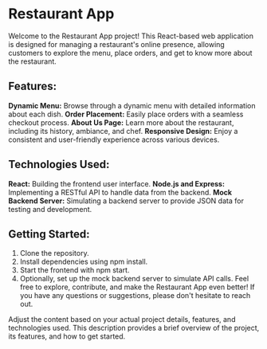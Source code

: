 # Restaurant App
Welcome to the Restaurant App project! This React-based web application is designed for managing a restaurant's online presence, allowing customers to explore the menu, place orders, and get to know more about the restaurant.

## Features:
**Dynamic Menu:** Browse through a dynamic menu with detailed information about each dish.
**Order Placement:** Easily place orders with a seamless checkout process.
**About Us Page:** Learn more about the restaurant, including its history, ambiance, and chef.
**Responsive Design:** Enjoy a consistent and user-friendly experience across various devices.
## Technologies Used:
**React:** Building the frontend user interface.
**Node.js and Express:** Implementing a RESTful API to handle data from the backend.
**Mock Backend Server:** Simulating a backend server to provide JSON data for testing and development.
## Getting Started:
1. Clone the repository.
2. Install dependencies using npm install.
3. Start the frontend with npm start.
4. Optionally, set up the mock backend server to simulate API calls.
Feel free to explore, contribute, and make the Restaurant App even better! If you have any questions or suggestions, please don't hesitate to reach out.

Adjust the content based on your actual project details, features, and technologies used. This description provides a brief overview of the project, its features, and how to get started.





